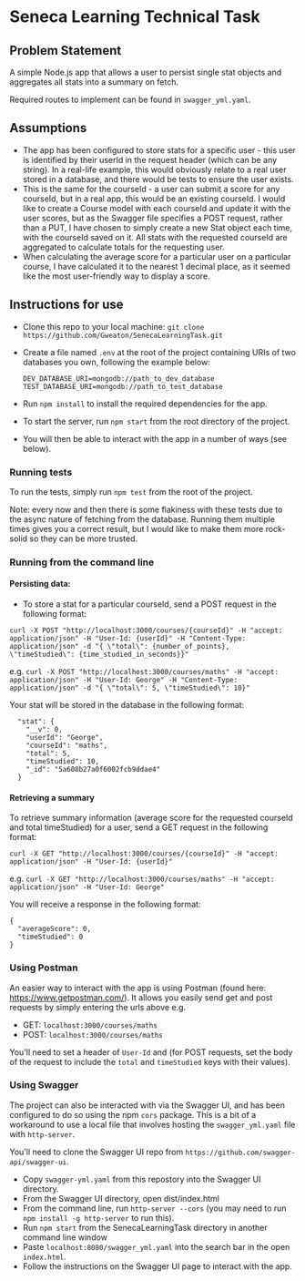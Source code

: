 # Seneca Learning Technical Task

## Problem Statement

A simple Node.js app that allows a user to persist single stat objects and aggregates all stats into a summary on fetch.

Required routes to implement can be found in `swagger_yml.yaml`.

## Assumptions

- The app has been configured to store stats for a specific user - this user is identified by their userId in the request header (which can be any string). In a real-life example, this would obviously relate to a real user stored in a database, and there would be tests to ensure the user exists.
- This is the same for the courseId - a user can submit a score for any courseId, but in a real app, this would be an existing courseId. I would like to create a Course model with each courseId and update it with the user scores, but as the Swagger file specifies a POST request, rather than a PUT, I have chosen to simply create a new Stat object each time, with the courseId saved on it. All stats with the requested courseId are aggregated to calculate totals for the requesting user.
- When calculating the average score for a particular user on a particular course, I have calculated it to the nearest 1 decimal place, as it seemed like the most user-friendly way to display a score.

## Instructions for use

- Clone this repo to your local machine: `git clone https://github.com/Gweaton/SenecaLearningTask.git`
- Create a file named `.env` at the root of the project containing URIs of two databases you own, following the example below:
    ```
    DEV_DATABASE_URI=mongodb://path_to_dev_database
    TEST_DATABASE_URI=mongodb://path_to_test_database
    ```

- Run `npm install` to install the required dependencies for the app.
- To start the server, run `npm start` from the root directory of the project.
- You will then be able to interact with the app in a number of ways (see below).

### Running tests

To run the tests, simply run `npm test` from the root of the project.

Note: every now and then there is some flakiness with these tests due to the async nature of fetching from the database. Running them multiple times gives you a correct result, but I would like to make them more rock-solid so they can be more trusted.


### Running from the command line

#### Persisting data:

- To store a stat for a particular courseId, send a POST request in the following format:

`curl -X POST "http://localhost:3000/courses/{courseId}" -H "accept: application/json" -H "User-Id: {userId}" -H "Content-Type: application/json" -d "{ \"total\": {number_of_points}, \"timeStudied\": {time_studied_in_seconds}}"`

e.g. `curl -X POST "http://localhost:3000/courses/maths" -H "accept: application/json" -H "User-Id: George" -H "Content-Type: application/json" -d "{ \"total\": 5, \"timeStudied\": 10}"`

Your stat will be stored in the database in the following format:

```
  "stat": {
    "__v": 0,
    "userId": "George",
    "courseId": "maths",
    "total": 5,
    "timeStudied": 10,
    "_id": "5a608b27a0f6002fcb9ddae4"
  }
```

#### Retrieving a summary

To retrieve summary information (average score for the requested courseId and total timeStudied) for a user, send a GET request in the following format:

`curl -X GET "http://localhost:3000/courses/{courseId}" -H "accept: application/json" -H "User-Id: {userId}"`

e.g. `curl -X GET "http://localhost:3000/courses/maths" -H "accept: application/json" -H "User-Id: George"`

You will receive a response in the following format:
```
{
  "averageScore": 0,
  "timeStudied": 0
}
```

### Using Postman

An easier way to interact with the app is using Postman (found here: https://www.getpostman.com/). It allows you easily send get and post requests by simply entering the urls above e.g.
  - GET: `localhost:3000/courses/maths`
  - POST: `localhost:3000/courses/maths`

You'll need to set a header of `User-Id` and (for POST requests, set the body of the request to include the `total` and `timeStudied` keys with their values).

### Using Swagger

The project can also be interacted with via the Swagger UI, and has been configured to do so using the npm `cors` package. This is a bit of a workaround to use a local file that involves hosting the `swagger_yml.yaml` file with `http-server`.

You'll need to clone the Swagger UI repo from `https://github.com/swagger-api/swagger-ui`.

- Copy `swagger-yml.yaml` from this repostory into the Swagger UI directory.
- From the Swagger UI directory, open dist/index.html
- From the command line, run `http-server --cors` (you may need to run `npm install -g http-server` to run this).
- Run `npm start` from the SenecaLearningTask directory in another command line window
- Paste `localhost:8080/swagger_yml.yaml` into the search bar in the open `index.html`.
- Follow the instructions on the Swagger UI page to interact with the app.
